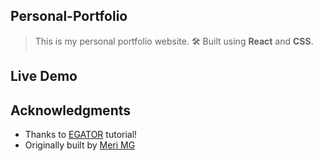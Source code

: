 ## Personal-Portfolio
> This is my personal portfolio website. 
🛠 Built using **React** and **CSS**.


## Live Demo
<!--- [Live Demo](https://meri-mg-portfolio.netlify.app/)-->


## Acknowledgments
- Thanks to [EGATOR](https://www.youtube.com/watch?v=G-Cr00UYokU&list=WL&index=55&t=1845s) tutorial!
- Originally built by [Meri MG](https://github.com/Meri-MG/portfolio---react)
